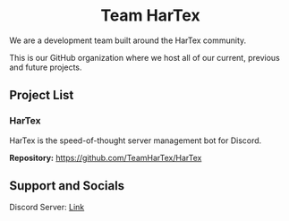 <h1 align="center">Team HarTex</h1>

We are a development team built around the HarTex community.

This is our GitHub organization where we host all of our current, previous and future projects.

## Project List

### HarTex

HarTex is the speed-of-thought server management bot for Discord.

**Repository:** https://github.com/TeamHarTex/HarTex

## Support and Socials

Discord Server: [Link](https://discord.gg/Xu8453VBAv)
